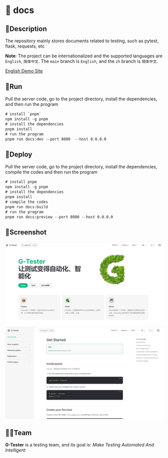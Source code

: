 # 📜 docs

## 📝Description

The repository mainly stores documents related to testing, such as pytest, flask, requests, etc

**Note**: The project can be internationalized and the supported languages are `English`, `简体中文`. The `main` branch is `English`, and the `zh` branch is `简体中文`.

[English Demo Site](https://huohuoren4.github.io/)

## 🚀Run

Pull the server code, go to the project directory, install the dependencies, and then run the program

```shell
# install `pnpm`
npm install -g pnpm
# install the dependencies
pnpm install
# run the program
pnpm run docs:dev --port 8080  --host 0.0.0.0
```

## 🌊Deploy
Pull the server code, go to the project directory, install the dependencies, compile the codes and then run the program
```shell
# install pnpm
npm install -g pnpm
# install the dependencies
pnpm install
# compile the codes
pnpm run docs:build
# run the program
pnpm run docs:preview --port 8080 --host 0.0.0.0
```

## 🎥Screenshot
![home](public/home.png)
![pytest_docs](public/pytest_docs.png)

## 🧙‍♂️Team

**G-Tester** is a testing team, and its goal is: *Make Testing Automated And Intelligent*
